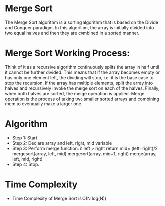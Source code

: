 # Merge Sort #
The Merge Sort algorithm is a sorting algorithm that is based on the Divide and Conquer paradigm. In this algorithm, the array is initially divided into two equal halves and then they are combined in a sorted manner.


# Merge Sort Working Process: #
Think of it as a recursive algorithm continuously splits the array in half until it cannot be further divided. This means that if the array becomes empty or has only one element left, the dividing will stop, i.e. it is the base case to stop the recursion. If the array has multiple elements, split the array into halves and recursively invoke the merge sort on each of the halves. Finally, when both halves are sorted, the merge operation is applied. Merge operation is the process of taking two smaller sorted arrays and combining them to eventually make a larger one.

# Algorithm #
* Step 1: Start
* Step 2: Declare array and left, right, mid variable
* Step 3: Perform merge function.
    if left > right
        return
    mid= (left+right)/2
    mergesort(array, left, mid)
    mergesort(array, mid+1, right)
    merge(array, left, mid, right)
* Step 4: Stop.

# Time Complexity #
* Time Complexity of Merge Sort is O(N log(N)) 